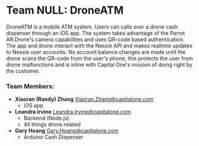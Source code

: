# Team NULL: DroneATM

DroneATM is a mobile ATM system. Users can calls over a drone cash dispenser through an iOS app. The system takes advantage of the Parrot AR.Drone's camera capabilities and uses QR-code based authentication. The app and drone interact with the Nessie API and makes realtime updates to Nessie user accounts. No account balance changes are made until the drone scans the QR-code from the user's phone, this protects the user from drone malfunctions and is inline with Capital One's mission of doing right by the customer.

### Team Members:
- **Xiaoran (Randy) Zhang** Xiaoran.Zhang@capitalone.com
	- iOS app
- **Leandra Irvine** Leandra.Irvine@capitalone.com
	- Backend (Node.js)
	- All things drone related
- **Gary Hoang** Gary.Hoang@capitalone.com
	- Arduino Cash Dispenser
